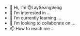- 👋 Hi, I’m @LaySeangVeng
- 👀 I’m interested in ...
- 🌱 I’m currently learning ...
- 💞️ I’m looking to collaborate on ...
- 📫 How to reach me ...

<!---
LaySeangVeng/LaySeangVeng is a ✨ special ✨ repository because its `README.md` (this file) appears on your GitHub profile.
You can click the Preview link to take a look at your changes.
--->
